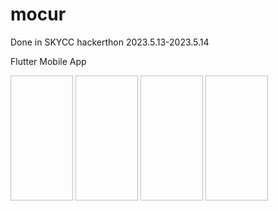 # mocur
Done in SKYCC hackerthon 2023.5.13-2023.5.14

Flutter Mobile App

<img scr="images/Screenshot_1684010951.png" width="100" height="200">

<img scr="images/Screenshot_1684011005.png" width="100" height="200">

<img scr="images/Screenshot_1683985812.png" width="100" height="200"> 

<img scr="images/Screenshot_1684011170.png" width="100" height="200"> 
